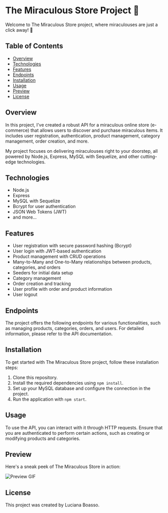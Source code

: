 # The Miraculous Store Project 🐞

Welcome to The Miraculous Store project, where miraculouses are just a click away! 🌟

## Table of Contents
- [Overview](#overview)
- [Technologies](#technologies)
- [Features](#features)
- [Endpoints](#endpoints)
- [Installation](#installation)
- [Usage](#usage)
- [Preview](#preview)
- [License](#license)

## Overview
In this project, I've created a robust API for a miraculous online store (e-commerce) that allows users to discover and purchase miraculous items. It includes user registration, authentication, product management, category management, order creation, and more.

My project focuses on delivering miraculouses right to your doorstep, all powered by Node.js, Express, MySQL with Sequelize, and other cutting-edge technologies.

## Technologies
- Node.js
- Express
- MySQL with Sequelize
- Bcrypt for user authentication
- JSON Web Tokens (JWT)
- and more...

## Features
- User registration with secure password hashing (Bcrypt)
- User login with JWT-based authentication
- Product management with CRUD operations
- Many-to-Many and One-to-Many relationships between products, categories, and orders
- Seeders for initial data setup
- Category management
- Order creation and tracking
- User profile with order and product information
- User logout

## Endpoints
The project offers the following endpoints for various functionalities, such as managing products, categories, orders, and users. For detailed information, please refer to the API documentation.

## Installation
To get started with The Miraculous Store project, follow these installation steps:
1. Clone this repository.
2. Install the required dependencies using `npm install`.
3. Set up your MySQL database and configure the connection in the project.
4. Run the application with `npm start`.

## Usage
To use the API, you can interact with it through HTTP requests. Ensure that you are authenticated to perform certain actions, such as creating or modifying products and categories.

## Preview
Here's a sneak peek of The Miraculous Store in action:

![Preview GIF](your-preview-gif-url-here)

## License
This project was created by Luciana Boasso. 
